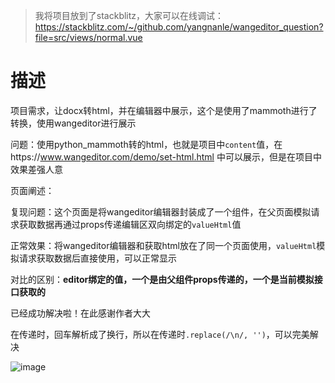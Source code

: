 > 我将项目放到了stackblitz，大家可以在线调试：https://stackblitz.com/~/github.com/yangnanle/wangeditor_question?file=src/views/normal.vue

# 描述
项目需求，让docx转html，并在编辑器中展示，这个是使用了mammoth进行了转换，使用wangeditor进行展示

问题：使用python_mammoth转的html，也就是项目中```content```值，在https://www.wangeditor.com/demo/set-html.html 中可以展示，但是在项目中效果差强人意

页面阐述：

复现问题：这个页面是将wangeditor编辑器封装成了一个组件，在父页面模拟请求获取数据再通过props传递编辑区双向绑定的```valueHtml```值

正常效果：将wangeditor编辑器和获取html放在了同一个页面使用，```valueHtml```模拟请求获取数据后直接使用，可以正常显示

对比的区别：**editor绑定的值，一个是由父组件props传递的，一个是当前模拟接口获取的**

已经成功解决啦！在此感谢作者大大

在传递时，回车解析成了换行，所以在传递时```.replace(/\n/, '')```，可以完美解决

![image](https://github.com/yangnanle/wangeditor_question/assets/151699136/af1ad75f-c923-414a-9b43-778d9ffd44ee)


